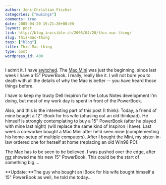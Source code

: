 ```yaml
---
author: Jens-Christian Fischer
categories: ["musings"]
comments: true
date: 2005-04-20 19:21:26+00:00
layout: post
link: http://blog.invisible.ch/2005/04/20/this-mac-thing/
slug: this-mac-thing
tags: ["blog"]
title: This Mac thing
type: post
wordpress_id: 400
---
```



I admit it. I have [switched](http://www.apple.com/switch). The [Mac Mini](http://blog.invisible.ch/archives/000375.html) was just the beginning, since last week I have a 15" PowerBook. I really, really like it. I will not bore you to death with all the details of why the Mac is better -- you have heard those things before. 



I have to keep my trusty Dell Inspiron for the Lotus Notes development I'm doing, but most of my work day is spent in front of the PowerBook.



Also, and this is the interesting part of this post (I think): Today, a friend of mine bought a 12" iBook for his wife (phasing out an old thinkpad). He himself is strongly contemplating to buy a 15" PowerBook (after he played with mine last night) (will replace the same kind of Inspiron I have). Last week a co-worker bought a Mac Mini after he'd seen mine (complementing his home-setup of multiple computers). After I bought the Mini, my sister-in-law ordered one for herself at home (replacing an old Win98 PC). 



The Mac has to be seen to be believed. I was pushed over the edge, after [rsz](http://alt.textdrive.com/) showed me his new 15" PowerBook. This could be the start of something big....



**Update: **The guy who bought an iBook for his wife bought himself a 15" PowerBook as well, he told me today...

